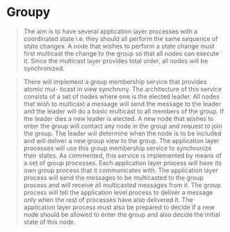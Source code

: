 # Groupy #
>The aim is to have several application layer
processes with a coordinated state i.e. they should all perform the same
sequence of state changes. A node that wishes to perform a state change
must first multicast the change to the group so that all nodes can execute it.
Since the multicast layer provides total order, all nodes will be synchronized.

>There will implement a group membership service that provides atomic mul-
ticast in view synchrony. The architecture of this service consists of a set
of nodes where one is the elected leader. All nodes that wish to multicast a
message will send the message to the leader and the leader will do a basic
multicast to all members of the group. If the leader dies a new leader is
elected.
A new node that wishes to enter the group will contact any node in the
group and request to join the group. The leader will determine when the
node is to be included and will deliver a new group view to the group.
The application layer processes will use this group membership service
to synchronize their states. As commented, this service is implemented by
means of a set of group processes. Each application layer process will have
its own group process that it communicates with. The application layer
process will send the messages to be multicasted to the group process and
will receive all multicasted messages from it. The group process will tell the
application level process to deliver a message only when the rest of processes
have also delivered it. The application layer process must also be prepared
to decide if a new node should be allowed to enter the group and also decide
the initial state of this node.


